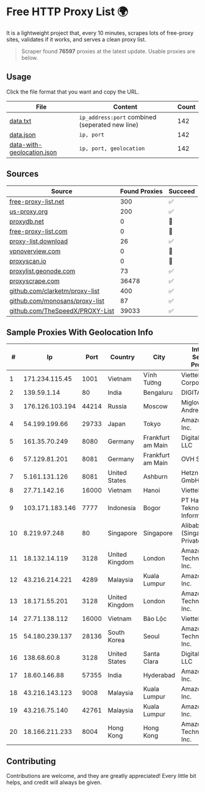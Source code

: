 
# Free HTTP Proxy List 🌍

It is a lightweight project that, every 10 minutes, scrapes lots of free-proxy sites, validates if it works, and serves a clean proxy list.


> Scraper found **76597** proxies at the latest update. Usable proxies are below.

## Usage

Click the file format that you want and copy the URL.


|File|Content|Count|
|----|-------|-----|
|[data.txt](https://raw.githubusercontent.com/themiralay/Proxy-List-World/master/data.txt)|`ip_address:port` combined (seperated new line)|142|
|[data.json](https://raw.githubusercontent.com/themiralay/Proxy-List-World/master/data.json)|`ip, port`|142|
|[data-with-geolocation.json](https://raw.githubusercontent.com/themiralay/Proxy-List-World/master/data-with-geolocation.json)|`ip, port, geolocation`|142|

## Sources

|Source|Found Proxies|Succeed|
|------|-------------|-------|
|[free-proxy-list.net](https://free-proxy-list.net)|300|✅|
|[us-proxy.org](https://www.us-proxy.org)|200|✅|
|[proxydb.net](http://proxydb.net)|0|🚫|
|[free-proxy-list.com](https://free-proxy-list.com/?page=&port=&type%5B%5D=http&type%5B%5D=https&up_time=0&search=Search)|0|🚫|
|[proxy-list.download](https://www.proxy-list.download/HTTP)|26|✅|
|[vpnoverview.com](https://vpnoverview.com/privacy/anonymous-browsing/free-proxy-servers)|0|🚫|
|[proxyscan.io](https://www.proxyscan.io)|0|🚫|
|[proxylist.geonode.com](https://proxylist.geonode.com/api/proxy-list?limit=300&page=1&sort_by=lastChecked&sort_type=desc&protocols=http,https)|73|✅|
|[proxyscrape.com](https://api.proxyscrape.com/v2/?request=displayproxies&protocol=http&timeout=10000&country=all&ssl=all&anonymity=all)|36478|✅|
|[github.com/clarketm/proxy-list](https://raw.githubusercontent.com/clarketm/proxy-list/master/proxy-list-raw.txt)|400|✅|
|[github.com/monosans/proxy-list](https://raw.githubusercontent.com/monosans/proxy-list/main/proxies/http.txt)|87|✅|
|[github.com/TheSpeedX/PROXY-List](https://raw.githubusercontent.com/TheSpeedX/PROXY-List/master/http.txt)|39033|✅|


## Sample Proxies With Geolocation Info

|#|Ip|Port|Country|City|Internet Service Provider|
|-|--|----|-------|----|-------------------------|
|1|171.234.115.45|1001|Vietnam|Vĩnh Tường|Viettel Corporation|
|2|139.59.1.14|80|India|Bengaluru|DIGITALOCEAN|
|3|176.126.103.194|44214|Russia|Moscow|Miglovets Egor Andreevich|
|4|54.199.199.66|29733|Japan|Tokyo|Amazon.com, Inc.|
|5|161.35.70.249|8080|Germany|Frankfurt am Main|DigitalOcean, LLC|
|6|57.129.81.201|8081|Germany|Frankfurt am Main|OVH SAS|
|7|5.161.131.126|8081|United States|Ashburn|Hetzner Online GmbH|
|8|27.71.142.16|16000|Vietnam|Hanoi|Viettel Group|
|9|103.171.183.146|7777|Indonesia|Bogor|PT Hayat Teknologi Informatika|
|10|8.219.97.248|80|Singapore|Singapore|Alibaba Cloud (Singapore) Private Limited|
|11|18.132.14.119|3128|United Kingdom|London|Amazon Technologies Inc.|
|12|43.216.214.221|4289|Malaysia|Kuala Lumpur|Amazon.com, Inc.|
|13|18.171.55.201|3128|United Kingdom|London|Amazon Technologies Inc.|
|14|27.71.138.112|16000|Vietnam|Bảo Lộc|Viettel Group|
|15|54.180.239.137|28136|South Korea|Seoul|Amazon Technologies Inc.|
|16|138.68.60.8|3128|United States|Santa Clara|DigitalOcean, LLC|
|17|18.60.146.88|57355|India|Hyderabad|Amazon.com, Inc.|
|18|43.216.143.123|9008|Malaysia|Kuala Lumpur|Amazon.com, Inc.|
|19|43.216.75.140|42761|Malaysia|Kuala Lumpur|Amazon.com, Inc.|
|20|18.166.211.233|8004|Hong Kong|Hong Kong|Amazon Technologies Inc.|



## Contributing

Contributions are welcome, and they are greatly appreciated! Every
little bit helps, and credit will always be given.

